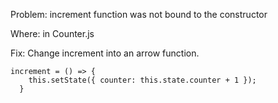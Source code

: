 Problem:
increment function was not bound to the constructor

Where:
in Counter.js

Fix:
Change increment into an arrow function.
```
increment = () => {
    this.setState({ counter: this.state.counter + 1 });
  }
  ```
